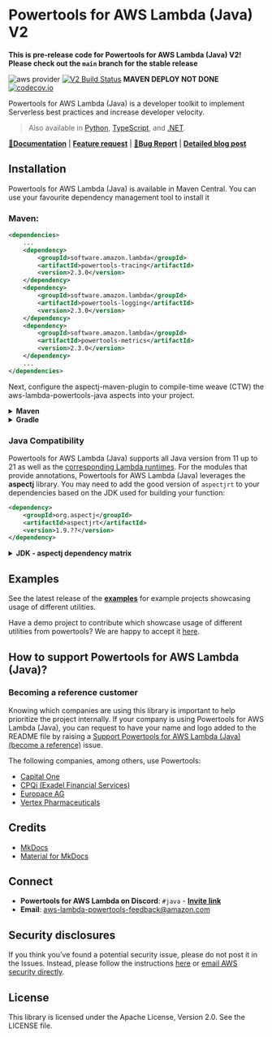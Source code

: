 # Powertools for AWS Lambda (Java) V2

**This is pre-release code for Powertools for AWS Lambda (Java) V2! Please check out the `main` branch for the stable release** 

![aws provider](https://img.shields.io/badge/provider-AWS-orange?logo=amazon-aws&color=ff9900) [![V2 Build Status](https://github.com/aws-powertools/powertools-lambda-java/actions/workflows/pr_build.yml/badge.svg?branch=v2)](https://github.com/aws-powertools/powertools-lambda-java/actions/workflows/pr_build.yml) **MAVEN DEPLOY NOT DONE** [![codecov.io](https://codecov.io/github/aws-powertools/powertools-lambda-java/branch/v2/graphs/badge.svg)](https://app.codecov.io/gh/aws-powertools/powertools-lambda-java/tree/v2)


Powertools for AWS Lambda (Java) is a developer toolkit to implement Serverless best practices and increase developer velocity.

> Also available in [Python](https://github.com/aws-powertools/powertools-lambda-python), [TypeScript](https://github.com/aws-powertools/powertools-lambda-typescript), and [.NET](https://github.com/aws-powertools/powertools-lambda-dotnet).

**[📜Documentation](https://docs.powertools.aws.dev/lambda-java/preview)** | **[Feature request](https://github.com/aws-powertools/powertools-lambda-java/issues/new?assignees=&labels=feature-request%2C+triage&template=feature_request.md&title=)** | **[🐛Bug Report](https://github.com/aws-powertools/powertools-lambda-java/issues/new?assignees=&labels=bug%2C+triage&template=bug_report.md&title=)** | **[Detailed blog post](https://aws.amazon.com/blogs/opensource/simplifying-serverless-best-practices-with-aws-lambda-powertools-java/)**

## Installation

Powertools for AWS Lambda (Java) is available in Maven Central. You can use your favourite dependency management tool to install it

### Maven:
```xml
<dependencies>
    ...
    <dependency>
        <groupId>software.amazon.lambda</groupId>
        <artifactId>powertools-tracing</artifactId>
        <version>2.3.0</version>
    </dependency>
    <dependency>
        <groupId>software.amazon.lambda</groupId>
        <artifactId>powertools-logging</artifactId>
        <version>2.3.0</version>
    </dependency>
    <dependency>
        <groupId>software.amazon.lambda</groupId>
        <artifactId>powertools-metrics</artifactId>
        <version>2.3.0</version>
    </dependency>
    ...
</dependencies>
```

Next, configure the aspectj-maven-plugin to compile-time weave (CTW) the aws-lambda-powertools-java aspects into your project.

<details>
    <summary><b>Maven</b></summary>
    
```xml
<build>
    <plugins>
        ...
        <plugin>
             <groupId>dev.aspectj</groupId>
             <artifactId>aspectj-maven-plugin</artifactId>
             <version>1.14</version>
             <configuration>
                 <source>11</source>
                 <target>11</target>
                 <complianceLevel>11</complianceLevel>
                 <aspectLibraries>
                     <aspectLibrary>
                         <groupId>software.amazon.lambda</groupId>
                         <artifactId>powertools-logging</artifactId>
                     </aspectLibrary>
                     <aspectLibrary>
                         <groupId>software.amazon.lambda</groupId>
                         <artifactId>powertools-tracing</artifactId>
                     </aspectLibrary>
                     <aspectLibrary>
                         <groupId>software.amazon.lambda</groupId>
                         <artifactId>powertools-metrics</artifactId>
                     </aspectLibrary>
                 </aspectLibraries>
             </configuration>
            <dependencies>
                <dependency>
                    <groupId>org.aspectj</groupId>
                    <artifactId>aspectjtools</artifactId>
                    <!-- AspectJ compiler version, in sync with runtime -->
                    <version>1.9.22</version>
                </dependency>
            </dependencies>
             <executions>
                 <execution>
                     <goals>
                         <goal>compile</goal>
                     </goals>
                 </execution>
             </executions>
        </plugin>
        ...
    </plugins>
</build>
```
</details>

<details>
<summary><b>Gradle</b></summary>

```groovy

        plugins {
            id 'java'
            id 'io.freefair.aspectj.post-compile-weaving' version '8.2.2'
        }
        
        // the freefair aspect plugins targets gradle 8.2.1
        // https://docs.freefair.io/gradle-plugins/8.2.2/reference/
        wrapper {
            gradleVersion = "8.2.1"
        }   

        repositories {
            mavenCentral()
        }
        
        dependencies {
            aspect 'software.amazon.lambda:powertools-logging:{{ powertools.version }}'
            aspect 'software.amazon.lambda:powertools-tracing:{{ powertools.version }}'
            aspect 'software.amazon.lambda:powertools-metrics:{{ powertools.version }}'
            implementation "org.aspectj:aspectjrt:1.9.22"
        }
        
        sourceCompatibility = 11
        targetCompatibility = 11
```
</details>


### Java Compatibility
Powertools for AWS Lambda (Java) supports all Java version from 11 up to 21 as well as the
[corresponding Lambda runtimes](https://docs.aws.amazon.com/lambda/latest/dg/lambda-runtimes.html).
For the modules that provide annotations, Powertools for AWS Lambda (Java) leverages the **aspectj** library.
You may need to add the good version of `aspectjrt` to your dependencies based on the JDK used for building your function:

```xml
<dependency>
    <groupId>org.aspectj</groupId>
    <artifactId>aspectjrt</artifactId>
    <version>1.9.??</version>
</dependency>
```

<details>
    <summary><b>JDK - aspectj dependency matrix</b></summary>

| JDK version | aspectj version        |
|-------------|------------------------|
| `11-17`     | `1.9.20.1` (or higher) |
| `21`        | `1.9.21` (or higher)   |

More info [here](https://github.com/aws-powertools/powertools-lambda-java/pull/1519/files#diff-b335630551682c19a781afebcf4d07bf978fb1f8ac04c6bf87428ed5106870f5R191).

</details>

## Examples

See the latest release of the **[examples](https://github.com/aws-powertools/powertools-lambda-java/tree/v1.18.0/examples)** for example projects showcasing usage of different utilities.

Have a demo project to contribute which showcase usage of different utilities from powertools? We are happy to accept it [here](CONTRIBUTING.md#security-issue-notifications).

## How to support Powertools for AWS Lambda (Java)?

### Becoming a reference customer

Knowing which companies are using this library is important to help prioritize the project internally. If your company is using Powertools for AWS Lambda (Java), you can request to have your name and logo added to the README file by raising a [Support Powertools for AWS Lambda (Java) (become a reference)](https://github.com/aws-powertools/powertools-lambda-java/issues/new?assignees=&labels=customer-reference&template=support_powertools.yml&title=%5BSupport+Lambda+Powertools%5D%3A+%3Cyour+organization+name%3E) issue.

The following companies, among others, use Powertools:

* [Capital One](https://www.capitalone.com/)
* [CPQi (Exadel Financial Services)](https://cpqi.com/)
* [Europace AG](https://europace.de/)
* [Vertex Pharmaceuticals](https://www.vrtx.com/)

## Credits

* [MkDocs](https://www.mkdocs.org/)
* [Material for MkDocs](https://squidfunk.github.io/mkdocs-material/)

## Connect

* **Powertools for AWS Lambda on Discord**: `#java` - **[Invite link](https://discord.gg/B8zZKbbyET)**
* **Email**: <aws-lambda-powertools-feedback@amazon.com>

## Security disclosures

If you think you’ve found a potential security issue, please do not post it in the Issues.  Instead, please follow the instructions [here](https://aws.amazon.com/security/vulnerability-reporting/) or [email AWS security directly](mailto:aws-security@amazon.com).

## License

This library is licensed under the Apache License, Version 2.0. See the LICENSE file.
